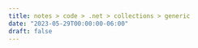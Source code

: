 ```yaml
---
title: notes > code > .net > collections > generic
date: "2023-05-29T00:00:00-06:00"
draft: false
---
```

